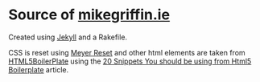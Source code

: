 # Source of [mikegriffin.ie](https://mikegriffin.ie)

Created using [Jekyll](http://jekyllrb.com/) and a Rakefile.

CSS is reset using [Meyer Reset](http://meyerweb.com/eric/thoughts/2007/05/01/reset-reloaded/) and other html
elements are taken from [HTML5BoilerPlate](http://html5boilerplate.com/) using the 
[20 Snippets You should be using from Html5 Boilerplate](http://www.1stwebdesigner.com/design/snippets-html5-boilerplate/)
article.

